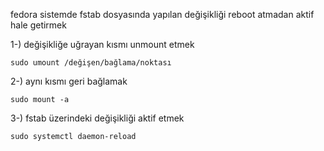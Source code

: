 fedora sistemde fstab dosyasında yapılan değişikliği reboot atmadan aktif hale getirmek


1-) değişikliğe uğrayan kısmı unmount etmek
```
sudo umount /değişen/bağlama/noktası
```
2-) aynı kısmı geri bağlamak
```
sudo mount -a
```
3-) fstab üzerindeki değişikliği aktif etmek
```
sudo systemctl daemon-reload
```
